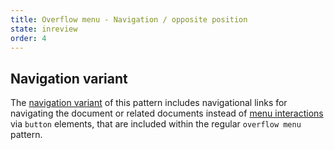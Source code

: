```yaml
---
title: Overflow menu - Navigation / opposite position
state: inreview
order: 4
---
```


## Navigation variant

The [navigation variant](https://www.w3.org/TR/wai-aria-1.1/#navigation) of this pattern includes navigational links for navigating the document or related documents instead of [menu interactions](https://www.w3.org/TR/wai-aria-1.1/#menu) via `button` elements, that are included within the regular `overflow menu` pattern.
